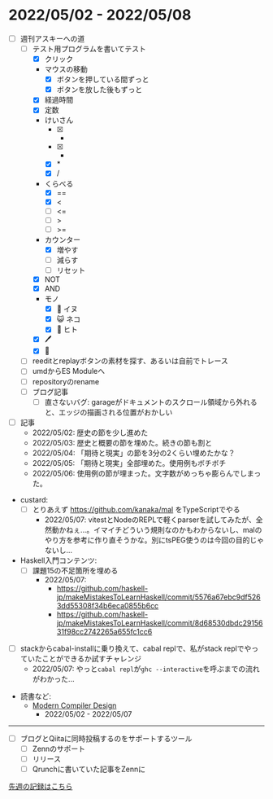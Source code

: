 # 2022/05/02 - 2022/05/08

- [ ] 週刊アスキーへの道
    - [ ] テスト用プログラムを書いてテスト
        - [x] クリック
        - マウスの移動
            - [x] ボタンを押している間ずっと
            - [x] ボタンを放した後もずっと
        - [x] 経過時間
        - [x] 定数
        - けいさん
            - [x] +
            - [x] -
            - [x] \*
            - [x] /
        - くらべる
            - [x] ==
            - [x] \<
            - [ ] \<=
            - [ ] \>
            - [ ] \>=
        - カウンター
            - [x] 増やす
            - [ ] 減らす
            - [ ] リセット
        - [x] NOT
        - [x] AND
        - モノ
            - [x] 🐶 イヌ
            - [x] 😺 ネコ
            - [x] 🙂 ヒト
        - [x] 🖊
        - [x] 🔁
    - [ ] reeditとreplayボタンの素材を探す、あるいは自前でトレース
    - [ ] umdからES Moduleへ
    - [ ] repositoryのrename
    - [ ] ブログ記事
        - [ ] 直さないバグ: garageがドキュメントのスクロール領域から外れると、エッジの描画される位置がおかしい
- [ ] 記事
    - 2022/05/02: 歴史の節を少し進めた
    - 2022/05/03: 歴史と概要の節を埋めた。続きの節も割と
    - 2022/05/04: 「期待と現実」の節を3分の2くらい埋めたかな？
    - 2022/05/05: 「期待と現実」全部埋めた。使用例もボチボチ
    - 2022/05/06: 使用例の節が埋まった。文字数がめっちゃ膨らんでしまった。
- custard:
    - [ ] とりあえず <https://github.com/kanaka/mal> をTypeScriptでやる
        - 2022/05/07: vitestとNodeのREPLで軽くparserを試してみたが、全然動かねぇ...。イマイチどういう規則なのかもわからないし、malのやり方を参考に作り直そうかな。別にtsPEG使うのは今回の目的じゃないし...
- Haskell入門コンテンツ:
    - [ ] 課題15の不足箇所を埋める
        - 2022/05/07:
            - <https://github.com/haskell-jp/makeMistakesToLearnHaskell/commit/5576a67ebc9df5263dd55308f34b6eca0855b6cc>
            - <https://github.com/haskell-jp/makeMistakesToLearnHaskell/commit/8d68530dbdc2915631f98cc2742265a655fc1cc6>
- [ ] stackからcabal-installに乗り換えて、cabal replで、私がstack replでやっていたことができるか試すチャレンジ
    - 2022/05/07: やっと`cabal repl`が`ghc --interactive`を呼ぶまでの流れがわかった...
- 読書など:
    - [Modern Compiler Design](https://www.springer.com/jp/book/9781461446989)
        - 2022/05/02 - 2022/05/07

------

- [ ] ブログとQiitaに同時投稿するのをサポートするツール
    - [ ] Zennのサポート
    - [ ] リリース
    - [ ] Qrunchに書いていた記事をZennに

[先週の記録はこちら](https://github.com/igrep/daily-commits/blob/f2934f06e64dbbd747b34a7a21368c222fc0317d/yesterday.md)
